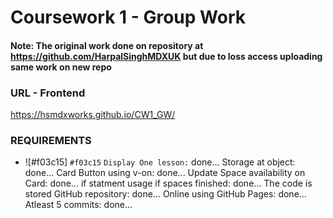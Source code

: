 # Coursework 1 - Group Work
#### Note: The original work done on repository at https://github.com/HarpalSinghMDXUK but due to loss access uploading same work on new repo

### URL - Frontend
https://hsmdxworks.github.io/CW1_GW/

### REQUIREMENTS
- ![#f03c15] `#f03c15` `Display One lesson:` done...
Storage at object: done...
Card Button using v-on: done...
Update Space availability on Card: done...
if statment usage if spaces finished: done...
The code is stored GitHub repository: done...
Online using GitHub Pages: done...
Atleast 5 commits: done...
